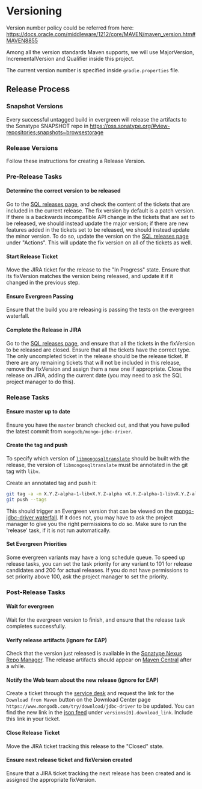# Versioning

Version number policy could be referred from here: https://docs.oracle.com/middleware/1212/core/MAVEN/maven_version.htm#MAVEN8855

Among all the version standards Maven supports, we will use MajorVersion, IncrementalVersion and Qualifier inside this project.

The current version number is specified inside `gradle.properties` file.

## Release Process

### Snapshot Versions

Every successful untagged build in evergreen will release the artifacts to the Sonatype SNAPSHOT repo in https://oss.sonatype.org/#view-repositories;snapshots~browsestorage

### Release Versions

Follow these instructions for creating a Release Version.

### Pre-Release Tasks

#### Determine the correct version to be released

Go to the [SQL releases page](https://jira.mongodb.org/projects/SQL?selectedItem=com.atlassian.jira.jira-projects-plugin%3Arelease-page&status=unreleased), and check the content of the tickets that are included in the current release. The fix version by default is a patch version. If there is a backwards incompatible API change in the tickets that are set to be released, we should instead update the major version; if there are new features added in the tickets set to be released, we should instead update the minor version. To do so, update the version on the [SQL releases page](https://jira.mongodb.org/projects/SQL?selectedItem=com.atlassian.jira.jira-projects-plugin%3Arelease-page&status=unreleased) under "Actions". This will update the fix version on all of the tickets as well.

#### Start Release Ticket
Move the JIRA ticket for the release to the "In Progress" state.
Ensure that its fixVersion matches the version being released, and update it if it changed in the previous step.

#### Ensure Evergreen Passing
Ensure that the build you are releasing is passing the tests on the evergreen waterfall.

#### Complete the Release in JIRA
Go to the [SQL releases page](https://jira.mongodb.org/projects/SQL?selectedItem=com.atlassian.jira.jira-projects-plugin%3Arelease-page&status=unreleased), and ensure that all the tickets in the fixVersion to be released are closed.
Ensure that all the tickets have the correct type.
The only uncompleted ticket in the release should be the release ticket.
If there are any remaining tickets that will not be included in this release, remove the fixVersion and assign them a new one if appropriate.
Close the release on JIRA, adding the current date (you may need to ask the SQL project manager to do this).

### Release Tasks

#### Ensure master up to date
Ensure you have the `master` branch checked out, and that you have pulled the latest commit from `mongodb/mongo-jdbc-driver`.

#### Create the tag and push

To specify which version of [`libmongosqltranslate`](https://github.com/10gen/mongosql-rs) should be built with the release, the version
of `libmongosqltranslate` must be annotated in the git tag with `libv`.

Create an annotated tag and push it:

```sh
git tag -a -m X.Y.Z-alpha-1-libvX.Y.Z-alpha vX.Y.Z-alpha-1-libvX.Y.Z-alpha
git push --tags
```

This should trigger an Evergreen version that can be viewed on the [mongo-jdbc-driver waterfall](https://evergreen.mongodb.com/waterfall/mongo-jdbc-driver).
If it does not, you may have to ask the project manager to give you the right permissions to do so.
Make sure to run the 'release' task, if it is not run automatically.

#### Set Evergreen Priorities
Some evergreen variants may have a long schedule queue.
To speed up release tasks, you can set the task priority for any variant to 101 for release candidates and 200 for actual releases.
If you do not have permissions to set priority above 100, ask the project manager to set the
priority.

### Post-Release Tasks

#### Wait for evergreen
Wait for the evergreen version to finish, and ensure that the release task completes successfully.

#### Verify release artifacts (ignore for EAP)
Check that the version just released is available in the [Sonatype Nexus Repo Manager](https://oss.sonatype.org/#nexus-search;quick~mongodb-jdbc).
The release artifacts should appear on [Maven Central](https://search.maven.org/search?q=g:org.mongodb%20AND%20a:mongodb-jdbc) after a while.

#### Notify the Web team about the new release (ignore for EAP)
Create a ticket through the [service desk](https://jira.mongodb.org/plugins/servlet/desk/portal/61/create/926) and request the link for the `Download from Maven` button on the Download Center page `https://www.mongodb.com/try/download/jdbc-driver` to be updated.
You can find the new link in the [json feed](https://translators-connectors-releases.s3.amazonaws.com/mongo-jdbc-driver/mongo-jdbc-downloads.json) under `versions[0].download_link`. Include this link in your ticket.

#### Close Release Ticket
Move the JIRA ticket tracking this release to the "Closed" state.

#### Ensure next release ticket and fixVersion created
Ensure that a JIRA ticket tracking the next release has been created
and is assigned the appropriate fixVersion.

